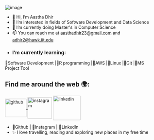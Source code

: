 ![image](https://user-images.githubusercontent.com/99361223/208289395-29febec6-a741-4063-933a-7ba0a0dc9494.png)
- 👋 Hi, I’m Aastha Dhir
- 👀 I’m interested in fields of Software Development and Data Science
- 🌱 I’m currently doing Master's in Computer Science
- 📫 You can reach me at aasthadhir23@gmail.com and adhir2@hawk.iit.edu
- ### I’m currently learning:<br>
🌱Software Development |🌱R programming |🌱AWS |🌱Linux |🌱Git |🌱MS Project Tool
## Find me around the web 🌍:

<a href="https://github.com/aasthadhir23">  <img align="center" src="https://upload.wikimedia.org/wikipedia/commons/thumb/9/91/Octicons-mark-github.svg/2048px-Octicons-mark-github.svg.png" width="70" height="60" alt="github"> </a>
<a href="https://www.instagram.com/aasthadhir_23/"><img align="center" src="https://assets.stickpng.com/images/580b57fcd9996e24bc43c521.png" width="80" height="70" alt="instagram"></img></a>
<a href="https://www.linkedin.com/in/AasthaDhir/"><img align="center" src="https://logos-world.net/wp-content/uploads/2020/04/Linkedin-Logo.png" width="90" height="80" alt="linkedin"></a>
- 🌱Github | 🌱Instagram | 🌱LinkedIn
- ✨ I love travelling, reading and exploring new places in my free time 
<!---
aasthadhir23/aasthadhir23 is a ✨ special ✨ repository because its `README.md` (this file) appears on your GitHub profile.
You can click the Preview link to take a look at your changes.
--->
